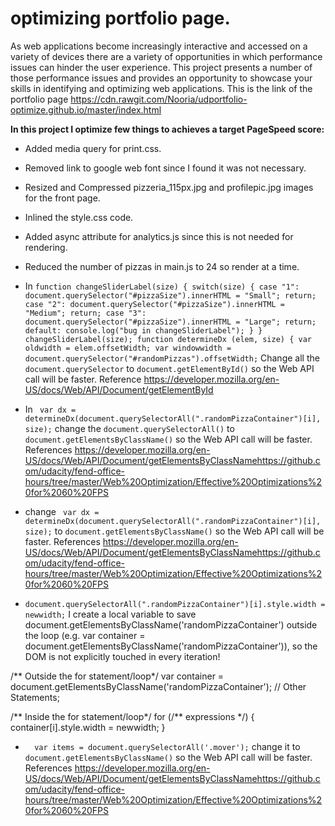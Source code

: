 # optimizing portfolio page.
As web applications become increasingly interactive and accessed on a variety of devices there are a variety of opportunities in
which performance issues can hinder the user experience. This project presents a number of those 
performance issues and provides an opportunity to showcase your skills in identifying and optimizing web applications.
This is the link of the portfolio page https://cdn.rawgit.com/Nooria/udportfolio-optimize.github.io/master/index.html

**In this project I optimize few things to achieves a target PageSpeed score:**

- Added media query for print.css.
- Removed link to google web font since I found it was not necessary.
- Resized and Compressed pizzeria_115px.jpg and profilepic.jpg images for the front page.
- Inlined the style.css code.
- Added async attribute for analytics.js since this is not needed for
rendering.
- Reduced the number of pizzas in main.js to 24 so render at a time.
- In ```function changeSliderLabel(size) {
      switch(size) {
      case "1":
      document.querySelector("#pizzaSize").innerHTML = "Small";
      return;
      case "2":
      document.querySelector("#pizzaSize").innerHTML = "Medium";
      return;
      case "3":
      document.querySelector("#pizzaSize").innerHTML = "Large";
      return;
      default:
      console.log("bug in changeSliderLabel");
      }
     }
      changeSliderLabel(size);
      function determineDx (elem, size) {
      var oldwidth = elem.offsetWidth;
      var windowwidth = document.querySelector("#randomPizzas").offsetWidth;``` 
Change all the ```document.querySelector``` to ```document.getElementById()``` so the Web API call will be faster.
Reference
https://developer.mozilla.org/en-US/docs/Web/API/Document/getElementById

- In  ``` var dx = determineDx(document.querySelectorAll(".randomPizzaContainer")[i], size);``` change the 
```document.querySelectorAll()``` to ```document.getElementsByClassName()``` 
so the Web API call will be faster. References
https://developer.mozilla.org/en-US/docs/Web/API/Document/getElementsByClassNamehttps://github.com/udacity/fend-office-hours/tree/master/Web%20Optimization/Effective%20Optimizations%20for%2060%20FPS

- change ``` var dx = determineDx(document.querySelectorAll(".randomPizzaContainer")[i], size);``` to ```document.getElementsByClassName()``` so the Web API call will be faster. References
https://developer.mozilla.org/en-US/docs/Web/API/Document/getElementsByClassNamehttps://github.com/udacity/fend-office-hours/tree/master/Web%20Optimization/Effective%20Optimizations%20for%2060%20FPS

- ```document.querySelectorAll(".randomPizzaContainer")[i].style.width = newwidth;```
I create a local variable to save document.getElementsByClassName('randomPizzaContainer') outside the loop (e.g. var container = document.getElementsByClassName('randomPizzaContainer')), so the DOM is not explicitly touched in every iteration!

/** Outside the for statement/loop*/
var container =  document.getElementsByClassName('randomPizzaContainer');
// Other Statements;

/** Inside the for statement/loop*/
for (/** expressions */) {
    container[i].style.width = newwidth;
}
- ```  var items = document.querySelectorAll('.mover');``` change it to ```document.getElementsByClassName()``` so the Web API call will be faster. References
https://developer.mozilla.org/en-US/docs/Web/API/Document/getElementsByClassNamehttps://github.com/udacity/fend-office-hours/tree/master/Web%20Optimization/Effective%20Optimizations%20for%2060%20FPS
